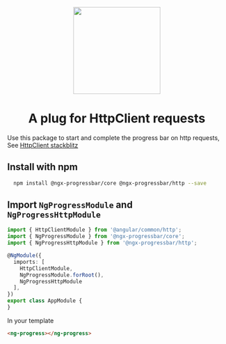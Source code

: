 <p align="center">
  <img height="200px" width="200px" style="text-align: center;" src="https://raw.githubusercontent.com/MurhafSousli/ngx-progressbar/master/src/assets/logo.svg">
  <h1 align="center">A plug for HttpClient requests</h1>
</p>

Use this package to start and complete the progress bar on http requests, See [HttpClient stackblitz](https://stackblitz.com/edit/ngx-progressbar-http)

## Install with npm

```bash
  npm install @ngx-progressbar/core @ngx-progressbar/http --save
```

## Import `NgProgressModule` and `NgProgressHttpModule`

```ts
import { HttpClientModule } from '@angular/common/http';
import { NgProgressModule } from '@ngx-progressbar/core';
import { NgProgressHttpModule } from '@ngx-progressbar/http';

@NgModule({
  imports: [
    HttpClientModule,
    NgProgressModule.forRoot(),
    NgProgressHttpModule
  ],
})
export class AppModule {
}

```

In your template

```html
<ng-progress></ng-progress>
```
